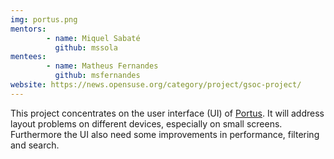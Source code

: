```yaml
---
img: portus.png
mentors:
        - name: Miquel Sabaté
          github: mssola
mentees:
        - name: Matheus Fernandes
          github: msfernandes
website: https://news.opensuse.org/category/project/gsoc-project/
---
```

This project concentrates on the user interface (UI) of
[Portus](https://github.com/SUSE/Portus). It will address layout problems
on different devices, especially on small screens. Furthermore the UI also need
some improvements in performance, filtering and search.
